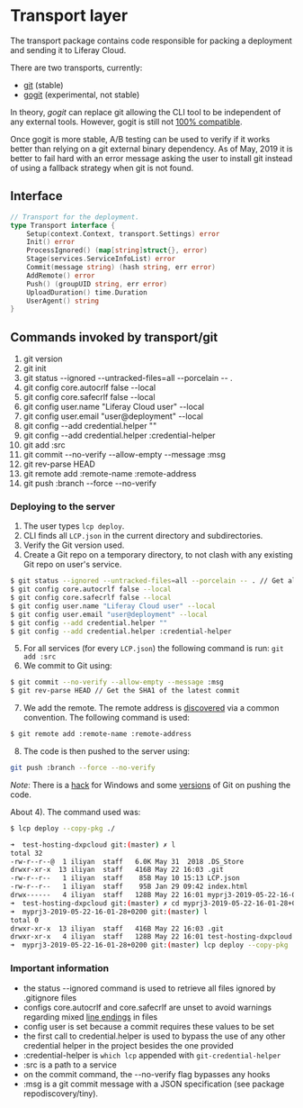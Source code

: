# Transport layer
The transport package contains code responsible for packing a deployment and sending it to Liferay Cloud.

There are two transports, currently:

* [git](https://git-scm.com) (stable)
* [gogit](https://github.com/src-d/go-git) (experimental, not stable)

In theory, *gogit* can replace git allowing the CLI tool to be independent of any external tools. However, gogit is still not [100% compatible](https://github.com/src-d/go-git/blob/master/COMPATIBILITY.md).

Once gogit is more stable, A/B testing can be used to verify if it works better than relying on a git external binary dependency. As of May, 2019 it is better to fail hard with an error message asking the user to install git instead of using a fallback strategy when git is not found.

## Interface

```go
// Transport for the deployment.
type Transport interface {
	Setup(context.Context, transport.Settings) error
	Init() error
	ProcessIgnored() (map[string]struct{}, error)
	Stage(services.ServiceInfoList) error
	Commit(message string) (hash string, err error)
	AddRemote() error
	Push() (groupUID string, err error)
	UploadDuration() time.Duration
	UserAgent() string
}
```

## Commands invoked by transport/git

1. git version
2. git init
3. git status --ignored --untracked-files=all --porcelain -- .
4. git config core.autocrlf false --local
5. git config core.safecrlf false --local
6. git config user.name "Liferay Cloud user" --local
7. git config user.email "user@deployment" --local
8. git config --add credential.helper ""
9. git config --add credential.helper :credential-helper
10. git add :src
11. git commit --no-verify --allow-empty --message :msg
12. git rev-parse HEAD
13. git remote add :remote-name :remote-address
14. git push :branch --force --no-verify

### Deploying to the server
1. The user types `lcp deploy`.
2. CLI finds all `LCP.json` in the current directory and subdirectories.
3. Verify the Git version used.
4. Create a Git repo on a temporary directory, to not clash with any existing Git repo on user's service.
```sh
$ git status --ignored --untracked-files=all --porcelain -- . // Get all ignored files
$ git config core.autocrlf false --local
$ git config core.safecrlf false --local
$ git config user.name "Liferay Cloud user" --local
$ git config user.email "user@deployment" --local
$ git config --add credential.helper ""
$ git config --add credential.helper :credential-helper
```
5. For all services (for every `LCP.json`) the following command is run: `git add :src`
6. We commit to Git using:
```sh
$ git commit --no-verify --allow-empty --message :msg
$ git rev-parse HEAD // Get the SHA1 of the latest commit
```
7. We add the remote. The remote address is [discovered](https://github.com/henvic/wedeploycli/blob/7a00f6d2bfeec5e710f6790b24c1a2a442a6465c/deployment/transport/git/git.go#L349) via a common convention. The following command is used:
```sh
$ git remote add :remote-name :remote-address
```
8. The code is then pushed to the server using:
```sh
git push :branch --force --no-verify
```

_Note_: There is a [hack](https://github.com/henvic/wedeploycli/blob/7a00f6d2bfeec5e710f6790b24c1a2a442a6465c/deployment/transport/git/pushhack.go#L37) for Windows and some [versions](https://github.com/henvic/wedeploycli/blob/7a00f6d2bfeec5e710f6790b24c1a2a442a6465c/deployment/transport/git/pushhack.go#L24) of Git on pushing the code.

About 4). The command used was:
```sh
$ lcp deploy --copy-pkg ./
```

```sh
➜  test-hosting-dxpcloud git:(master) ✗ l
total 32
-rw-r--r--@  1 iliyan  staff   6.0K May 31  2018 .DS_Store
drwxr-xr-x  13 iliyan  staff   416B May 22 16:03 .git
-rw-r--r--   1 iliyan  staff    85B May 10 15:13 LCP.json
-rw-r--r--   1 iliyan  staff    95B Jan 29 09:42 index.html
drwx------   4 iliyan  staff   128B May 22 16:01 myprj3-2019-05-22-16-01-28+0200
➜  test-hosting-dxpcloud git:(master) ✗ cd myprj3-2019-05-22-16-01-28+0200 
➜  myprj3-2019-05-22-16-01-28+0200 git:(master) l
total 0
drwxr-xr-x  13 iliyan  staff   416B May 22 16:03 .git
drwxr-xr-x   4 iliyan  staff   128B May 22 16:01 test-hosting-dxpcloud
➜  myprj3-2019-05-22-16-01-28+0200 git:(master) lcp deploy --copy-pkg ./          
```


### Important information
* the status --ignored command is used to retrieve all files ignored by .gitignore files
* configs core.autocrlf and core.safecrlf are unset to avoid warnings regarding mixed [line endings](https://en.wikipedia.org/wiki/Newline) in files
* config user is set because a commit requires these values to be set
* the first call to credential.helper is used to bypass the use of any other credential helper in the project besides the one provided
* :credential-helper is `which lcp` appended with `git-credential-helper`
* :src is a path to a service
* on the commit command, the --no-verify flag bypasses any hooks
* :msg is a git commit message with a JSON specification (see package repodiscovery/tiny).
